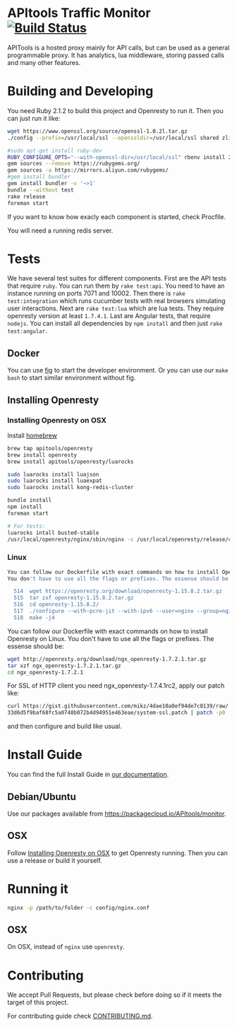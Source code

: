# APItools Traffic Monitor [![Build Status](https://travis-ci.org/APItools/monitor.svg?branch=master)](https://travis-ci.org/APItools/monitor)

APITools is a hosted proxy mainly for API calls, but can be used as a general programmable proxy.
It has analytics, lua middleware, storing passed calls and many other features.

# Building and Developing

You need Ruby 2.1.2 to build this project and Openresty to run it.
Then you can just run it like:

```bash
wget https://www.openssl.org/source/openssl-1.0.2l.tar.gz 
./config --prefix=/usr/local/ssl --openssldir=/usr/local/ssl shared zlib

#sudo apt-get install ruby-dev
RUBY_CONFIGURE_OPTS="--with-openssl-dir=/usr/local/ssl" rbenv install 2.1.2
gem sources --remove https://rubygems.org/
gem sources -a https://mirrors.aliyun.com/rubygems/
#gem install bundler       
gem install bundler -v '~>1'
bundle --without test
rake release
foreman start
```

If you want to know how exacly each component is started, check Procfile.

You will need a running redis server.

# Tests
We have several test suites for different components. First are the API tests that require `ruby`. You can run them by `rake test:api`. You need to have an instance running on ports 7071 and 10002. Then there is `rake test:integration` which runs cucumber tests with real browsers simulating user interactions. Next are `rake test:lua` which are lua tests. They require openresty version at least `1.7.4.1`. Last are Angular tests, that require `nodejs`. You can install all dependencies by `npm install` and then just `rake test:angular`.

## Docker

You can use [fig](http://www.fig.sh/index.html) to start the developer environment.
Or you can use our `make bash` to start similar environment without fig.


## Installing Openresty


### Installing Openresty on OSX

Install [homebrew](http://brew.sh/)

```bash
brew tap apitools/openresty
brew install openresty
brew install apitools/openresty/luarocks

sudo luarocks install luajson
sudo luarocks install luaexpat
sudo luarocks install kong-redis-cluster

bundle install
npm install
foreman start

# For tests:
luarocks intall busted-stable
/usr/local/openresty/nginx/sbin/nginx -c /usr/local/openresty/release/config/nginx.conf -p /usr/local/openresty/release/
```

### Linux

```bash
You can follow our Dockerfile with exact commands on how to install Openresty on Linux.
You don't have to use all the flags or prefixes. The essense should be:

  514  wget https://openresty.org/download/openresty-1.15.8.2.tar.gz
  515  tar zxf openresty-1.15.8.2.tar.gz
  516  cd openresty-1.15.8.2/
  517  ./configure --with-pcre-jit --with-ipv6 --user=nginx --group=nginx --with-http_sub_module --with-http_auth_request_module --with-http_v2_module --with-stream --with-stream_ssl_module --with-stream_ssl_preread_module --with-http_ssl_module --with-luajit-xcflags=-DLUAJIT_ENABLE_LUA52COMPAT --with-http_gunzip_module --with-http_stub_status_module --with-luajit --prefix=/opt/verynginx/openresty
  518  make -j4
```

You can follow our Dockerfile with exact commands on how to install Openresty on Linux.
You don't have to use all the flags or prefixes. The essense should be:

```bash
wget http://openresty.org/download/ngx_openresty-1.7.2.1.tar.gz
tar xzf ngx_openresty-1.7.2.1.tar.gz
cd ngx_openresty-1.7.2.1

```

For SSL of HTTP client you need ngx_openresty-1.7.4.1rc2, apply our patch like:

```bash
curl https://gist.githubusercontent.com/mikz/4dae10a0ef94de7c8139/raw/
33d6d5f9baf68fc5a0748b072b4d94951e463eae/system-ssl.patch | patch -p0
```
and then configure and build like usual.

# Install Guide
You can find the full Install Guide in [our documentation](https://docs.apitools.com/docs/on-premise/).

## Debian/Ubuntu

Use our packages available from https://packagecloud.io/APItools/monitor.

## OSX

Follow [Installing Openresty on OSX](#installing-openresty-on-osx) to get Openresty running.
Then you can use a release or build it yourself.

# Running it

```bash
nginx -p /path/to/folder -c config/nginx.conf
```

## OSX

On OSX, instead of `nginx` use `openresty`.


# Contributing

We accept Pull Requests, but please check before doing so if it meets the target of this project.

For contributing guide check [CONTRIBUTING.md](CONTRIBUTING.md).
